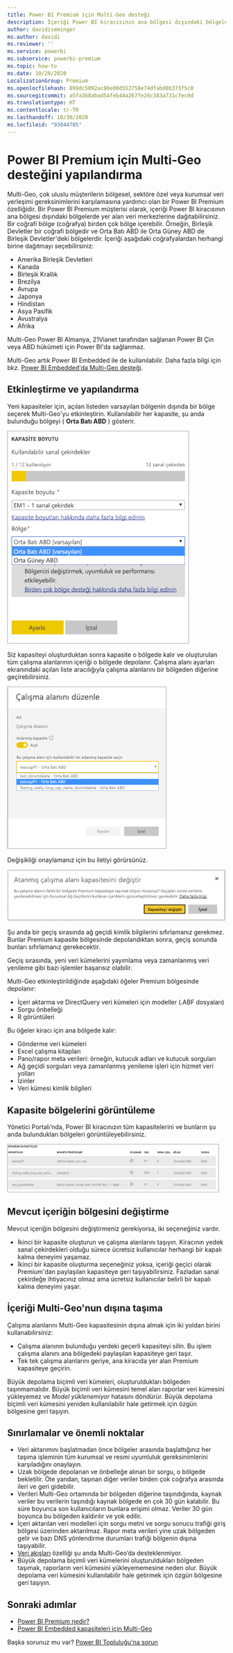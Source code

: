 ```yaml
---
title: Power BI Premium için Multi-Geo desteği
description: İçeriği Power BI kiracısının ana bölgesi dışındaki bölgelerde yer alan veri merkezlerine nasıl dağıtabileceğinizi öğrenin.
author: davidiseminger
ms.author: davidi
ms.reviewer: ''
ms.service: powerbi
ms.subservice: powerbi-premium
ms.topic: how-to
ms.date: 10/29/2020
LocalizationGroup: Premium
ms.openlocfilehash: 899dc5092ac86e08d552758e74dfabd8b373f5c0
ms.sourcegitcommit: a5fa368abad54feb44a267fe26c383a731c7ec0d
ms.translationtype: HT
ms.contentlocale: tr-TR
ms.lasthandoff: 10/30/2020
ms.locfileid: "93044705"
---
```

# <a name="configure-multi-geo-support-for-power-bi-premium"></a>Power BI Premium için Multi-Geo desteğini yapılandırma

Multi-Geo, çok uluslu müşterilerin bölgesel, sektöre özel veya kurumsal veri yerleşimi gereksinimlerini karşılamasına yardımcı olan bir Power BI Premium özelliğidir. Bir Power BI Premium müşterisi olarak, içeriği Power BI kiracısının ana bölgesi dışındaki bölgelerde yer alan veri merkezlerine dağıtabilirsiniz. Bir coğrafi bölge (coğrafya) birden çok bölge içerebilir. Örneğin, Birleşik Devletler bir coğrafi bölgedir ve Orta Batı ABD ile Orta Güney ABD de Birleşik Devletler'deki bölgelerdir. İçeriği aşağıdaki coğrafyalardan herhangi birine dağıtmayı seçebilirsiniz:

- Amerika Birleşik Devletleri
- Kanada
- Birleşik Krallık
- Brezilya
- Avrupa
- Japonya
- Hindistan
- Asya Pasifik
- Avustralya
- Afrika

Multi-Geo Power BI Almanya, 21Vianet tarafından sağlanan Power BI Çin veya ABD hükümeti için Power BI'da sağlanmaz.

Multi-Geo artık Power BI Embedded ile de kullanılabilir. Daha fazla bilgi için bkz. [Power BI Embedded'da Multi-Geo desteği](../developer/embedded/embedded-multi-geo.md).

## <a name="enable-and-configure"></a>Etkinleştirme ve yapılandırma

Yeni kapasiteler için, açılan listeden varsayılan bölgenin dışında bir bölge seçerek Multi-Geo'yu etkinleştirin.  Kullanılabilir her kapasite, şu anda bulunduğu bölgeyi ( **Orta Batı ABD** ) gösterir.

![Kapasite boyutu: bölge seçin. Power BI Multi-Geo](media/service-admin-premium-multi-geo/power-bi-multi-geo-capacity-size.png)

Siz kapasiteyi oluşturduktan sonra kapasite o bölgede kalır ve oluşturulan tüm çalışma alanlarının içeriği o bölgede depolanır. Çalışma alanı ayarları ekranındaki açılan liste aracılığıyla çalışma alanlarını bir bölgeden diğerine geçirebilirsiniz.

![Çalışma alanını düzenle: Kullanılabilir bir kapasite seçin. Power BI Multi-Geo](media/service-admin-premium-multi-geo/power-bi-multi-geo-edit-workspace.png)

Değişikliği onaylamanız için bu iletiyi görürsünüz.

![Atanmış çalışma alanını değiştirme onayı](media/service-admin-premium-multi-geo/power-bi-multi-geo-change-assigned-workspace-capacity.png)

Şu anda bir geçiş sırasında ağ geçidi kimlik bilgilerini sıfırlamanız gerekmez.  Bunlar Premium kapasite bölgesinde depolandıktan sonra, geçiş sonunda bunları sıfırlamanız gerekecektir.

Geçiş sırasında, yeni veri kümelerini yayımlama veya zamanlanmış veri yenileme gibi bazı işlemler başarısız olabilir.  

Multi-Geo etkinleştirildiğinde aşağıdaki öğeler Premium bölgesinde depolanır:

- İçeri aktarma ve DirectQuery veri kümeleri için modeller (.ABF dosyaları)
- Sorgu önbelleği
- R görüntüleri

Bu öğeler kiracı için ana bölgede kalır:

- Gönderme veri kümeleri
- Excel çalışma kitapları
- Pano/rapor meta verileri: örneğin, kutucuk adları ve kutucuk sorguları
- Ağ geçidi sorguları veya zamanlanmış yenileme işleri için hizmet veri yolları
- İzinler
- Veri kümesi kimlik bilgileri



## <a name="view-capacity-regions"></a>Kapasite bölgelerini görüntüleme

Yönetici Portalı’nda, Power BI kiracınızın tüm kapasitelerini ve bunların şu anda bulundukları bölgeleri görüntüleyebilirsiniz.

![Premium kapasiteleri görüntüleme](media/service-admin-premium-multi-geo/power-bi-multi-geo-premium-capacities.png) 

## <a name="change-the-region-for-existing-content"></a>Mevcut içeriğin bölgesini değiştirme

Mevcut içeriğin bölgesini değiştirmeniz gerekiyorsa, iki seçeneğiniz vardır.

- İkinci bir kapasite oluşturun ve çalışma alanlarını taşıyın. Kiracının yedek sanal çekirdekleri olduğu sürece ücretsiz kullanıcılar herhangi bir kapalı kalma deneyimi yaşamaz.
- İkinci bir kapasite oluşturma seçeneğiniz yoksa, içeriği geçici olarak Premium'dan paylaşılan kapasiteye geri taşıyabilirsiniz. Fazladan sanal çekirdeğe ihtiyacınız olmaz ama ücretsiz kullanıcılar belirli bir kapalı kalma deneyimi yaşar.

## <a name="move-content-out-of-multi-geo"></a>İçeriği Multi-Geo'nun dışına taşıma  

Çalışma alanlarını Multi-Geo kapasitesinin dışına almak için iki yoldan birini kullanabilirsiniz:

- Çalışma alanının bulunduğu yerdeki geçerli kapasiteyi silin.  Bu işlem çalışma alanını ana bölgedeki paylaşılan kapasiteye geri taşır.
- Tek tek çalışma alanlarını geriye, ana kiracıda yer alan Premium kapasiteye geçirin.

Büyük depolama biçimli veri kümeleri, oluşturuldukları bölgeden taşınmamalıdır. Büyük biçimli veri kümesini temel alan raporlar veri kümesini yükleyemez ve *Model yüklenemiyor* hatasını döndürür. Büyük depolama biçimli veri kümesini yeniden kullanılabilir hale getirmek için özgün bölgesine geri taşıyın.

## <a name="limitations-and-considerations"></a>Sınırlamalar ve önemli noktalar

- Veri aktarımını başlatmadan önce bölgeler arasında başlattığınız her taşıma işleminin tüm kurumsal ve resmi uyumluluk gereksinimlerini karşıladığını onaylayın.
- Uzak bölgede depolanan ve önbelleğe alınan bir sorgu, o bölgede bekletilir. Öte yandan, taşınan diğer veriler birden çok coğrafya arasında ileri ve geri gidebilir.
- Verileri Multi-Geo ortamında bir bölgeden diğerine taşındığında, kaynak veriler bu verilerin taşındığı kaynak bölgede en çok 30 gün kalabilir. Bu süre boyunca son kullanıcıların bunlara erişimi olmaz. Veriler 30 gün boyunca bu bölgeden kaldırılır ve yok edilir.
- İçeri aktarılan veri modelleri için sorgu metni ve sorgu sonucu trafiği giriş bölgesi üzerinden aktarılmaz. Rapor meta verileri yine uzak bölgeden gelir ve bazı DNS yönlendirme durumları trafiği bölgenin dışına taşıyabilir. 
- [Veri akışları](../transform-model/service-dataflows-overview.md) özelliği şu anda Multi-Geo’da desteklenmiyor.
- Büyük depolama biçimli veri kümelerini oluşturuldukları bölgeden taşımak, raporların veri kümesini yükleyememesine neden olur. Büyük depolama veri kümesini kullanılabilir hale getirmek için özgün bölgesine geri taşıyın. 

## <a name="next-steps"></a>Sonraki adımlar

- [Power BI Premium nedir?](service-premium-what-is.md)
- [Power BI Embedded kapasiteleri için Multi-Geo](../developer/embedded/embedded-multi-geo.md)

Başka sorunuz mu var? [Power BI Topluluğu'na sorun](https://community.powerbi.com/)

